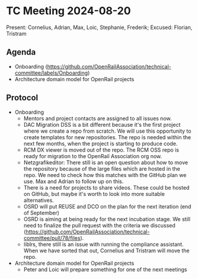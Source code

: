 # TC Meeting 2024-08-20

Present: Cornelius, Adrian, Max, Loic, Stephanie, Frederik; Excused: Florian, Tristram

## Agenda

* Onboarding (https://github.com/OpenRailAssociation/technical-committee/labels/Onboarding)
* Architecture domain model for OpenRail projects
  
## Protocol

* Onboarding
  * Mentors and project contacts are assigned to all issues now.
  * DAC Migration DSS is a bit different because it's the first project where we create a repo from scratch. We will use this opportunity to create templates for new repositories. The repo is needed within the next few months, when the project is starting to produce code.
  * RCM DX viewer is moved out of the repo. The RCM OSS repo is ready for migration to the OpenRail Association org now.
  * Netzgrafikeditor: There still is an open question about how to move the repository because of the large files which are hosted in the repo. We need to check how this matches with the GitHub plan we use. Max and Adrian to follow up on this.
  * There is a need for projects to share videos. These could be hosted on GitHub, but maybe it's worth to look into more suitable alternatives.
  * OSRD will put REUSE and DCO on the plan for the next iteration (end of September)
  * OSRD is aiming at being ready for the next incubation stage. We still need to finalize the pull request with the criteria we discussed (https://github.com/OpenRailAssociation/technical-committee/pull/78/files).
  * liblrs, there still is an issue with running the compliance assistant. When we have sorted that out, Cornelius and Tristram will move the repo.
* Architecture domain model for OpenRail projects
  * Peter and Loic will prepare something for one of the next meetings 

